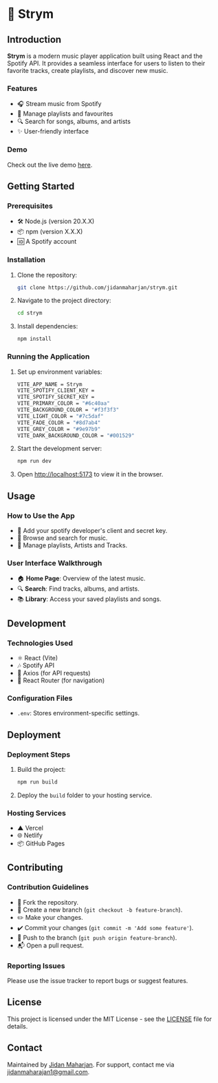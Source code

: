 # 🎵 Strym

## Introduction

**Strym** is a modern music player application built using React and the Spotify API. It provides a seamless interface for users to listen to their favorite tracks, create playlists, and discover new music.

### Features
- 🎧 Stream music from Spotify
- 📁 Manage playlists and favourites
- 🔍 Search for songs, albums, and artists
- ✨ User-friendly interface

### Demo
Check out the live demo [here](strym.vercel.app).

## Getting Started

### Prerequisites
- 🛠️ Node.js (version 20.X.X)
- 📦 npm (version X.X.X)
- 🆔 A Spotify account

### Installation
1. Clone the repository:
    ```sh
    git clone https://github.com/jidanmaharjan/strym.git
    ```
2. Navigate to the project directory:
    ```sh
    cd strym
    ```
3. Install dependencies:
    ```sh
    npm install
    ```

### Running the Application
1. Set up environment variables:
    ```sh
    VITE_APP_NAME = Strym
    VITE_SPOTIFY_CLIENT_KEY = 
    VITE_SPOTIFY_SECRET_KEY = 
    VITE_PRIMARY_COLOR = "#6c40aa"
    VITE_BACKGROUND_COLOR = "#f3f3f3"
    VITE_LIGHT_COLOR = "#7c5daf"
    VITE_FADE_COLOR = "#8d7ab4"
    VITE_GREY_COLOR = "#9e97b9"
    VITE_DARK_BACKGROUND_COLOR = "#001529"
    ```
2. Start the development server:
    ```sh
    npm run dev
    ```
3. Open [http://localhost:5173](http://localhost:5173) to view it in the browser.


## Usage

### How to Use the App
- 🔑 Add your spotify developer's client and secret key.
- 🎼 Browse and search for music.
- 📜 Manage playlists, Artists and Tracks.

### User Interface Walkthrough
- 🏠 **Home Page**: Overview of the latest music.
- 🔍 **Search**: Find tracks, albums, and artists.
- 📚 **Library**: Access your saved playlists and songs.

## Development

### Technologies Used
- ⚛️ React (Vite)
- 🎶 Spotify API
- 📡 Axios (for API requests)
- 🚦 React Router (for navigation)

### Configuration Files
- `.env`: Stores environment-specific settings.

## Deployment

### Deployment Steps
1. Build the project:
    ```sh
    npm run build
    ```
2. Deploy the `build` folder to your hosting service.

### Hosting Services
- ▲ Vercel
- 🌐 Netlify
- 📦 GitHub Pages

## Contributing

### Contribution Guidelines
- 🍴 Fork the repository.
- 🌿 Create a new branch (`git checkout -b feature-branch`).
- ✏️ Make your changes.
- ✔️ Commit your changes (`git commit -m 'Add some feature'`).
- 🚀 Push to the branch (`git push origin feature-branch`).
- 📬 Open a pull request.

### Reporting Issues
Please use the issue tracker to report bugs or suggest features.

## License

This project is licensed under the MIT License - see the [LICENSE](LICENSE) file for details.

## Contact

Maintained by [Jidan Maharjan](jidanmaharjan1@gmail.com). For support, contact me via [jidanmaharajan1@gmail.com](mailto:jidanmaharjan@gmail.com).

